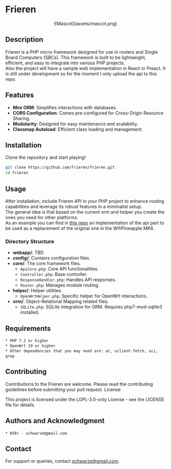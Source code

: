 # Frieren

<p align="center">
  ![Mascot](assets/mascot.png)
</p>

## Description

Frieren is a PHP micro-framework designed for use in routers and Single Board Computers (SBCs). This framework is built to be lightweight, efficient, and easy to integrate into various PHP projects.<br>
Also the project will have a sample web implementation in React or Preact. It is still under development so for the moment I only upload the api to this repo.

## Features

- **Mini ORM**: Simplifies interactions with databases.
- **CORS Configuration**: Comes pre-configured for Cross-Origin Resource Sharing.
- **Modularity**: Designed for easy maintenance and scalability.
- **Classmap Autoload**: Efficient class loading and management.

## Installation

Clone the repository and start playing!
```bash
git clone https://github.com/frieren/frieren.git
cd frieren
```

## Usage

After installation, include Frieren API in your PHP project to enhance routing capabilities and leverage its robust features in a minimalist setup.<br>
The general idea is that based on the current orm and helper you create the ones you need for other platforms.<br>
As an example you can find in [this repo](https://github.com/xchwarze/frieren-wpmk6) an implementation of the api part to be used as a replacement of the original one in the WifiPineapple MK6.

### Directory Structure
- **webapp/**: TBD
- **config/**: Contains configuration files.
- **core/**: The core framework files.
  - `ApiCore.php`: Core API functionalities.
  - `Controller.php`: Base controller.
  - `ResponseHandler.php`: Handles API responses.
  - `Router.php`: Manages module routing.
- **helper/**: Helper utilities.
  - `OpenWrtHelper.php`: Specific helper for OpenWrt interactions.
- **orm/**: Object-Relational Mapping related files.
  - `SQLite.php`: SQLite integration for ORM. Requires php7-mod-sqlite3 installed.

## Requirements

    * PHP 7.2 or higher
    * OpenWrt 19 or higher
    * Other dependencies that you may need are: at, uclient-fetch, uci, grep

## Contributing

Contributions to the Frieren are welcome. Please read the contributing guidelines before submitting your pull request.
License

This project is licensed under the LGPL-3.0-only License - see the LICENSE file for details.

## Authors and Acknowledgment

    * DSR! - xchwarze@gmail.com

## Contact

For support or queries, contact xchwarze@gmail.com.
